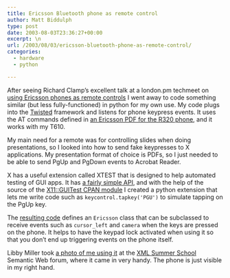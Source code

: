 ```yaml
---
title: Ericsson Bluetooth phone as remote control
author: Matt Biddulph
type: post
date: 2003-08-03T23:36:27+00:00
excerpt: \n
url: /2003/08/03/ericsson-bluetooth-phone-as-remote-control/
categories:
  - hardware
  - python

---
```

After seeing Richard Clamp&#8217;s excellent talk at a london.pm techmeet on [using Ericsson phones as remote controls][1] I went away to code something similar (but less fully-functioned) in python for my own use. My code plugs into the [Twisted][2] framework and listens for phone keypress events. It uses the AT commands defined in [an Ericsson PDF for the R320 phone][3], and it works with my T610.

<!--more-->

  
My main need for a remote was for controlling slides when doing presentations, so I looked into how to send fake keypresses to X applications. My presentation format of choice is PDFs, so I just needed to be able to send PgUp and PgDown events to Acrobat Reader.

X has a useful extension called XTEST that is designed to help automated testing of GUI apps. It has [a fairly simple API][4], and with the help of the source of the [X11::GUITest CPAN module][5] I created a python extension that lets me write code such as `keycontrol.tapkey('PGU')` to simulate tapping on the PgUp key.

The [resulting code][6] defines an `Ericsson` class that can be subclassed to receive events such as `cursor_left` and `camera` when the keys are pressed on the phone. It helps to have the keypad lock activated when using it so that you don&#8217;t end up triggering events on the phone itself.

Libby Miller took [a photo of me using it][7] at the [XML Summer School][8] Semantic Web forum, where it came in very handy. The phone is just visible in my right hand.

 [1]: https://unixbeard.net/~richardc/cgi/blog.cgi/dea.pod/
 [2]: https://www.twistedmatrix.com/
 [3]: https://www.ericsson.com/mobilityworld/developerszonedown/downloads/docs/r320/R320s_WP_R1A.pdf
 [4]: https://member.nifty.ne.jp/tsato/xvkbd/events.html
 [5]: https://search.cpan.org/author/CTRONDLP/X11-GUITest-0.16/
 [6]: /src/blueremote-1.0.tar.gz
 [7]: https://swordfish.rdfweb.org/photos/2003/07/30/2003-07-30-Pages/Image3.html
 [8]: https://www.xmlsummerschool.com